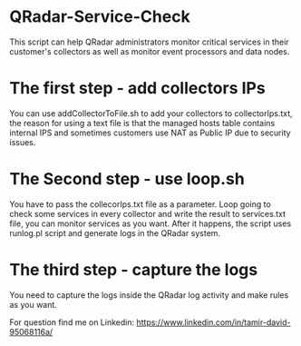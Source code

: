 # QRadar-Service-Check
This script can help QRadar administrators monitor critical services in their customer's collectors as well as monitor event processors and data nodes.
# The first step - add collectors IPs
You can use addCollectorToFile.sh to add your collectors to collectorIps.txt, the reason for using a text file is that the managed hosts table contains internal IPS and sometimes customers use NAT as Public IP due to security issues.
# The Second step - use loop.sh
You have to pass the collecorIps.txt file as a parameter. Loop going to check some services in every collector and write the result to services.txt file, you can monitor services as you want. After it happens, the script uses runlog.pl script and generate logs in the QRadar system.
# The third step - capture the logs
You need to capture the logs inside the QRadar log activity and make rules as you want.

For question find me on Linkedin: https://www.linkedin.com/in/tamir-david-95068116a/

